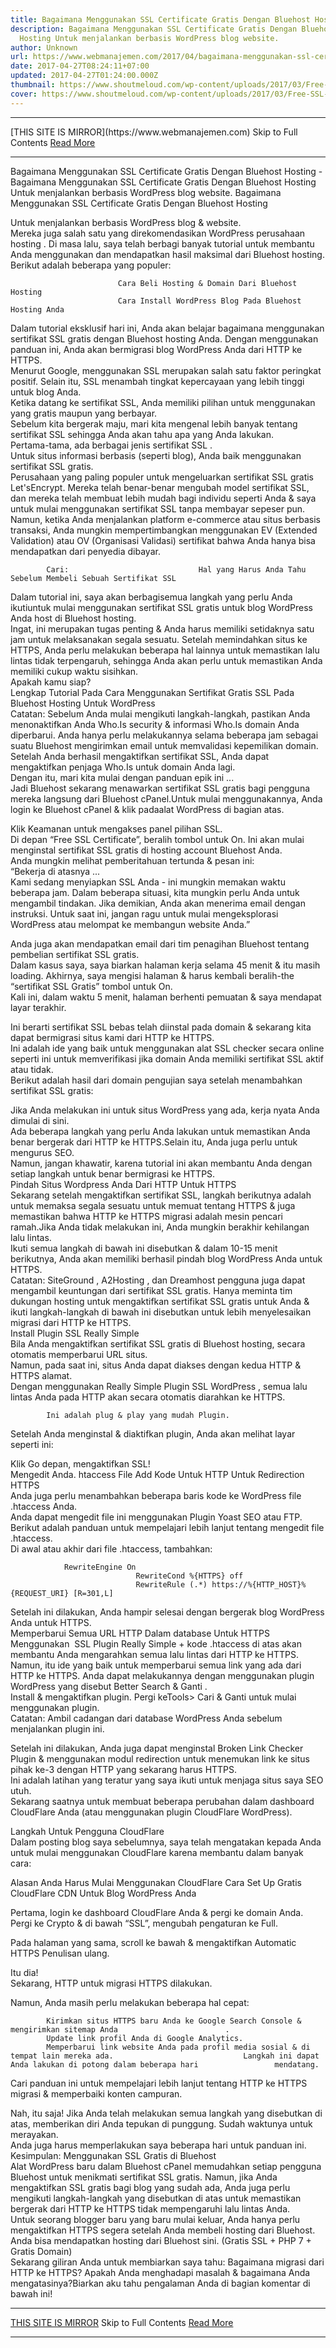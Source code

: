 ```yaml
---
title: Bagaimana Menggunakan SSL Certificate Gratis Dengan Bluehost Hosting
description: Bagaimana Menggunakan SSL Certificate Gratis Dengan Bluehost
  Hosting Untuk menjalankan berbasis WordPress blog website.
author: Unknown
url: https://www.webmanajemen.com/2017/04/bagaimana-menggunakan-ssl-certificate.html
date: 2017-04-27T08:24:11+07:00
updated: 2017-04-27T01:24:00.000Z
thumbnail: https://www.shoutmeloud.com/wp-content/uploads/2017/03/Free-SSL-certificate-Bluehost.jpg
cover: https://www.shoutmeloud.com/wp-content/uploads/2017/03/Free-SSL-certificate-Bluehost.jpg
---
```


<hr/> [THIS SITE IS MIRROR](https://www.webmanajemen.com) Skip to Full Contents <a href="https://www.webmanajemen.com/2017/04/bagaimana-menggunakan-ssl-certificate.html" rel="follow" class="button" id="read-more">Read More</a> <hr/> Bagaimana Menggunakan SSL Certificate Gratis Dengan Bluehost Hosting - Bagaimana Menggunakan SSL Certificate Gratis Dengan Bluehost Hosting Untuk menjalankan berbasis WordPress blog website. Bagaimana Menggunakan SSL Certificate Gratis Dengan Bluehost Hosting 

Untuk menjalankan berbasis WordPress blog & website.         
Mereka juga salah satu yang direkomendasikan WordPress perusahaan hosting                          . Di masa lalu, saya telah berbagi banyak tutorial untuk membantu             Anda menggunakan dan mendapatkan hasil maksimal dari                             Bluehost                         hosting.         
Berikut adalah beberapa yang populer:         

                            Cara Beli Hosting & Domain Dari Bluehost Hosting                     
                            Cara Install WordPress Blog Pada Bluehost Hosting Anda                     

Dalam tutorial eksklusif hari ini, Anda akan belajar                             bagaimana menggunakan sertifikat SSL gratis dengan Bluehost                 hosting Anda.                         Dengan menggunakan panduan ini, Anda akan bermigrasi blog WordPress             Anda dari HTTP ke HTTPS.         
Menurut Google, menggunakan SSL merupakan salah satu faktor                 peringkat positif.                          Selain itu, SSL menambah tingkat kepercayaan yang lebih tinggi             untuk blog Anda.         
Ketika datang ke sertifikat SSL, Anda memiliki pilihan untuk             menggunakan yang gratis maupun yang berbayar.         
Sebelum kita bergerak maju, mari kita mengenal lebih banyak tentang             sertifikat SSL sehingga Anda akan tahu apa yang Anda lakukan.         
Pertama-tama, ada                             berbagai jenis sertifikat SSL                         .         
Untuk situs informasi berbasis (seperti blog), Anda baik             menggunakan sertifikat SSL gratis.         
Perusahaan yang paling populer untuk mengeluarkan sertifikat SSL             gratis Let'sEncrypt. Mereka telah benar-benar mengubah model             sertifikat SSL, dan mereka telah membuat lebih mudah bagi individu             seperti Anda & saya untuk mulai menggunakan sertifikat SSL             tanpa membayar sepeser pun.         
Namun, ketika Anda menjalankan platform e-commerce atau situs             berbasis transaksi, Anda mungkin mempertimbangkan menggunakan                             EV (Extended Validation) atau OV (Organisasi Validasi)                sertifikat                          bahwa Anda hanya bisa mendapatkan dari penyedia dibayar.         

            Cari:                             Hal yang Harus Anda Tahu Sebelum Membeli Sebuah Sertifikat SSL                    

Dalam tutorial ini, saya akan berbagisemua langkah yang perlu Anda             ikutiuntuk mulai menggunakan sertifikat SSL gratis untuk blog             WordPress Anda host di Bluehost hosting.         
Ingat, ini merupakan tugas penting & Anda harus memiliki            setidaknya satu jam untuk melaksanakan segala sesuatu.             Setelah memindahkan situs ke HTTPS, Anda perlu melakukan beberapa             hal lainnya untuk memastikan lalu lintas tidak terpengaruh,             sehingga Anda akan perlu untuk memastikan Anda memiliki cukup waktu             sisihkan.         
Apakah kamu siap?        
        Lengkap Tutorial Pada Cara Menggunakan Sertifikat Gratis SSL Pada         Bluehost Hosting Untuk WordPress     
Catatan: Sebelum Anda mulai mengikuti langkah-langkah, pastikan             Anda menonaktifkan Anda                              Who.Is security & informasi Who.Is domain Anda diperbarui. Anda hanya perlu             melakukannya selama beberapa jam sebagai suatu Bluehost mengirimkan             email untuk memvalidasi kepemilikan domain.         
Setelah Anda berhasil mengaktifkan sertifikat SSL, Anda dapat             mengaktifkan penjaga Who.Is untuk domain Anda lagi.         
Dengan itu, mari kita mulai dengan panduan epik ini ...         
Jadi                             Bluehost                         sekarang menawarkan sertifikat SSL gratis bagi pengguna mereka             langsung dari Bluehost cPanel.Untuk mulai menggunakannya, Anda             login ke Bluehost cPanel & klik padaalat WordPress di bagian             atas.         
        
Klik Keamanan untuk mengakses panel pilihan SSL.         
Di depan “Free SSL Certificate”, beralih tombol untuk On. Ini akan             mulai menginstal sertifikat SSL gratis di hosting account Bluehost             Anda.         
Anda mungkin melihat pemberitahuan tertunda & pesan ini:         
“Bekerja di atasnya ...        
                Kami sedang menyiapkan SSL Anda - ini mungkin memakan waktu                 beberapa jam.                                         Dalam beberapa situasi, kita mungkin perlu Anda untuk mengambil                 tindakan.                         Jika demikian, Anda akan menerima email dengan instruksi.                            Untuk saat ini, jangan ragu untuk mulai mengeksplorasi                 WordPress atau melompat ke membangun website Anda.”                     
        
Anda juga akan mendapatkan email dari tim penagihan Bluehost             tentang pembelian sertifikat SSL gratis.         
                Dalam kasus saya, saya biarkan halaman kerja selama 45 menit                 & itu masih loading.                                         Akhirnya, saya mengisi halaman & harus kembali beralih-the                 “sertifikat SSL Gratis” tombol untuk On.                     
                Kali ini, dalam waktu 5 menit, halaman berhenti pemuatan &                 saya mendapat layar terakhir.                     
        
Ini berarti sertifikat SSL bebas telah diinstal pada domain &             sekarang kita dapat bermigrasi situs kami dari HTTP ke HTTPS.         
Ini adalah ide yang baik untuk menggunakan alat SSL checker secara             online                              seperti ini                          untuk memverifikasi jika domain Anda memiliki sertifikat SSL aktif             atau tidak.         
Berikut adalah hasil dari domain pengujian saya setelah menambahkan             sertifikat SSL gratis:         
        
Jika Anda melakukan ini untuk situs WordPress yang ada, kerja nyata             Anda dimulai di sini.         
Ada beberapa langkah yang perlu Anda lakukan untuk memastikan Anda             benar bergerak dari HTTP ke HTTPS.Selain itu, Anda juga perlu untuk             mengurus SEO.         
Namun, jangan khawatir, karena tutorial ini akan membantu Anda             dengan setiap langkah untuk benar bermigrasi ke HTTPS.         
        Pindah Situs Wordpress Anda Dari HTTP Untuk HTTPS     
Sekarang setelah mengaktifkan sertifikat SSL, langkah berikutnya             adalah untuk memaksa segala sesuatu untuk memuat tentang HTTPS             & juga memastikan bahwa HTTP ke HTTPS migrasi adalah mesin             pencari ramah.Jika Anda tidak melakukan ini, Anda mungkin berakhir             kehilangan lalu lintas.         
Ikuti semua langkah di bawah ini disebutkan & dalam 10-15 menit             berikutnya, Anda akan memiliki berhasil pindah blog WordPress Anda             untuk HTTPS.         
                Catatan:                                     SiteGround                                ,                                     A2Hosting                                , dan                                     Dreamhost pengguna juga dapat mengambil keuntungan dari sertifikat SSL                 gratis.                                         Hanya meminta tim dukungan hosting untuk mengaktifkan                 sertifikat SSL gratis untuk Anda & ikuti langkah-langkah di                 bawah ini disebutkan untuk lebih menyelesaikan migrasi dari                 HTTP ke HTTPS.                     
Install                             Plugin SSL Really Simple                    
Bila Anda mengaktifkan sertifikat SSL gratis di Bluehost hosting,             secara otomatis memperbarui URL situs.         
Namun, pada saat ini, situs Anda dapat diakses dengan kedua HTTP             & HTTPS alamat.         
Dengan menggunakan                             Really Simple Plugin SSL WordPress                         , semua lalu lintas Anda pada HTTP akan secara otomatis diarahkan             ke HTTPS.         

            Ini adalah plug & play yang mudah Plugin.         

Setelah Anda menginstal & diaktifkan plugin, Anda akan melihat             layar seperti ini:         
        
Klik Go depan, mengaktifkan SSL!         
Mengedit Anda.                             htaccess File Add Kode Untuk HTTP Untuk Redirection HTTPS         
Anda juga perlu menambahkan beberapa baris kode ke WordPress file             .htaccess Anda.         
Anda dapat mengedit file ini menggunakan                             Plugin Yoast SEO                        atau FTP.                                                 Berikut adalah panduan untuk mempelajari lebih lanjut                    tentang mengedit file .htaccess.                                    
Di awal atau akhir dari file .htaccess, tambahkan:         


                RewriteEngine On
                                RewriteCond %{HTTPS} off
                                RewriteRule (.*) https://%{HTTP_HOST}%{REQUEST_URI} [R=301,L]             


Setelah ini dilakukan, Anda hampir selesai dengan bergerak blog             WordPress Anda untuk HTTPS.         
Memperbarui Semua URL HTTP Dalam database Untuk HTTPS Menggunakan  SSL Plugin Really Simple                         + kode .htaccess di atas akan membantu Anda mengarahkan semua lalu             lintas dari HTTP ke HTTPS. Namun, itu ide yang baik untuk             memperbarui semua link yang ada dari HTTP ke HTTPS.
Anda dapat melakukannya dengan menggunakan plugin WordPress yang             disebut                             Better Search & Ganti                        .         
Install & mengaktifkan plugin. Pergi keTools> Cari &             Ganti untuk mulai menggunakan plugin.         
                Catatan: Ambil cadangan dari database WordPress Anda sebelum                 menjalankan plugin ini.                     
        
Setelah ini dilakukan, Anda juga dapat menginstal                             Broken Link Checker Plugin & menggunakan modul redirection untuk menemukan link ke situs             pihak ke-3 dengan HTTP yang sekarang harus HTTPS.         
Ini adalah latihan yang teratur yang saya ikuti untuk menjaga situs             saya SEO utuh.         
Sekarang saatnya untuk membuat beberapa perubahan dalam dashboard             CloudFlare Anda (atau menggunakan plugin CloudFlare WordPress).         

Langkah Untuk Pengguna CloudFlare         
Dalam posting blog saya sebelumnya, saya telah mengatakan kepada             Anda untuk mulai menggunakan CloudFlare karena membantu dalam             banyak cara:         

Alasan Anda Harus Mulai Menggunakan CloudFlare
                            Cara Set Up Gratis CloudFlare CDN Untuk Blog WordPress Anda                    

Pertama, login ke dashboard CloudFlare Anda & pergi ke domain             Anda.         
Pergi ke Crypto & di bawah “SSL”, mengubah pengaturan ke Full.         
        
Pada halaman yang sama, scroll ke bawah & mengaktifkan             Automatic HTTPS Penulisan ulang.         
        
Itu dia!         
Sekarang, HTTP untuk migrasi HTTPS dilakukan.         

Namun, Anda masih perlu melakukan beberapa hal cepat:         

            Kirimkan situs HTTPS baru Anda ke Google Search Console &                             mengirimkan sitemap Anda                        .         
            Update link profil Anda di Google Analytics.         
            Memperbarui link website Anda pada profil media sosial & di             tempat lain mereka ada.                             Langkah ini dapat Anda lakukan di potong dalam beberapa hari                 mendatang.                     
Cari panduan ini untuk mempelajari lebih lanjut tentang HTTP ke                HTTPS migrasi                        & memperbaiki konten campuran.

Nah, itu saja! Jika Anda telah melakukan semua langkah yang             disebutkan di atas, memberikan diri Anda tepukan di punggung. Sudah             waktunya untuk merayakan.         
Anda juga harus memperlakukan saya beberapa hari untuk panduan ini.                     
        Kesimpulan: Menggunakan SSL Gratis di Bluehost     
Alat WordPress baru dalam Bluehost cPanel memudahkan setiap             pengguna Bluehost untuk menikmati sertifikat SSL gratis. Namun,             jika Anda mengaktifkan SSL gratis bagi blog yang sudah ada, Anda             juga perlu mengikuti langkah-langkah yang disebutkan di atas untuk             memastikan bergerak dari HTTP ke HTTPS tidak mempengaruhi lalu             lintas Anda.         
Untuk seorang blogger baru yang baru mulai keluar, Anda hanya perlu             mengaktifkan HTTPS segera setelah Anda                              membeli hosting                          dari Bluehost.         
Anda bisa                             mendapatkan hosting dari Bluehost sini. (Gratis SSL +                              PHP 7                          + Gratis Domain)         
Sekarang giliran Anda untuk membiarkan saya tahu: Bagaimana migrasi             dari HTTP ke HTTPS? Apakah Anda menghadapi masalah & bagaimana             Anda mengatasinya?Biarkan aku tahu pengalaman Anda di bagian             komentar di bawah ini! <hr/> [THIS SITE IS MIRROR](https://www.webmanajemen.com) Skip to Full Contents <a href="https://www.webmanajemen.com/2017/04/bagaimana-menggunakan-ssl-certificate.html" rel="follow" class="button" id="read-more">Read More</a> <hr/>